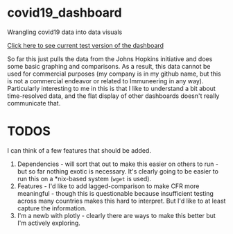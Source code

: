 # covid19_dashboard

Wrangling covid19 data into data visuals

[Click here to see current test version of the dashboard](https://tinyurl.com/quvcaqn)

So far this just pulls the data from the Johns Hopkins initiative and does some basic graphing and comparisons. As a result, this data cannot be used for commercial purposes (my company is in my github name, but this is not a commercial endeavor or related to Immuneering in any way). Particularly interesting to me in this is that I like to understand a bit about time-resolved data, and the flat display of other dashboards doesn't really communicate that. 

# TODOS
I can think of a few features that should be added.
1. Dependencies - will sort that out to make this easier on others to run - but so far nothing exotic is necessary. It's clearly going to be easier to run this on a *nix-based system (`wget` is used).
2. Features - I'd like to add lagged-comparison to make CFR more meaningful - though this is questionable because insufficient testing across many countries makes this hard to interpret. But I'd like to at least capture the information.
3. I'm a newb with plotly - clearly there are ways to make this better but I'm actively exploring. 
